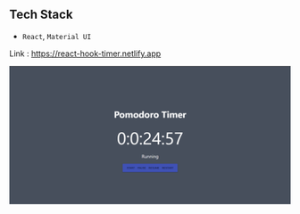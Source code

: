 
## Tech Stack 

- `React`, `Material UI`

Link :  https://react-hook-timer.netlify.app

![glimpse](https://github.com/mayuriwasu1/Pomodoro-Timer/blob/main/public/time.png)

